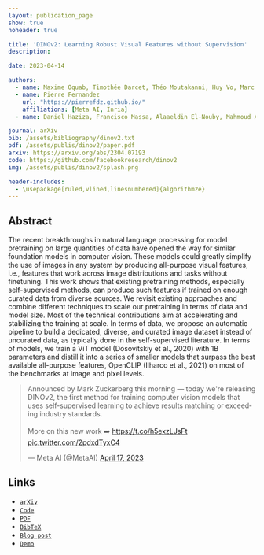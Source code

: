 ```yaml
---
layout: publication_page
show: true
noheader: true

title: 'DINOv2: Learning Robust Visual Features without Supervision'
description: 

date: 2023-04-14

authors:
  - name: Maxime Oquab, Timothée Darcet, Théo Moutakanni, Huy Vo, Marc Szafraniec, Vasil Khalidov
  - name: Pierre Fernandez
    url: "https://pierrefdz.github.io/"
    affiliations: [Meta AI, Inria]
  - name: Daniel Haziza, Francisco Massa, Alaaeldin El-Nouby, Mahmoud Assran, Nicolas Ballas, Wojciech Galuba, Russell Howes, Po-Yao Huang, Shang-Wen Li, Ishan Misra, Michael Rabbat, Vasu Sharma, Gabriel Synnaeve, Hu Xu, Hervé Jegou, Julien Mairal, Patrick Labatut, Armand Joulin, Piotr Bojanowski

journal: arXiv
bib: /assets/bibliography/dinov2.txt
pdf: /assets/publis/dinov2/paper.pdf 
arxiv: https://arxiv.org/abs/2304.07193
code: https://github.com/facebookresearch/dinov2
img: /assets/publis/dinov2/splash.png

header-includes:
  - \usepackage[ruled,vlined,linesnumbered]{algorithm2e}
---
```


## Abstract

The recent breakthroughs in natural language processing for model pretraining on large quantities of data have opened the way for similar foundation models in computer vision. These models could greatly simplify the use of images in any system by producing all-purpose visual features, i.e., features that work across image distributions and tasks without finetuning. This work shows that existing pretraining methods, especially self-supervised methods, can produce such features if trained on enough curated data from diverse sources. We revisit existing approaches and combine different techniques to scale our pretraining in terms of data and model size. Most of the technical contributions aim at accelerating and stabilizing the training at scale. In terms of data, we propose an automatic pipeline to build a dedicated, diverse, and curated image dataset instead of uncurated data, as typically done in the self-supervised literature. In terms of models, we train a ViT model (Dosovitskiy et al., 2020) with 1B parameters and distill it into a series of smaller models that surpass the best available all-purpose features, OpenCLIP (Ilharco et al., 2021) on most of the benchmarks at image and pixel levels.

<blockquote class="twitter-tweet"><p lang="en" dir="ltr">Announced by Mark Zuckerberg this morning — today we&#39;re releasing DINOv2, the first method for training computer vision models that uses self-supervised learning to achieve results matching or exceeding industry standards.<br><br>More on this new work ➡️ <a href="https://t.co/h5exzLJsFt">https://t.co/h5exzLJsFt</a> <a href="https://t.co/2pdxdTyxC4">pic.twitter.com/2pdxdTyxC4</a></p>&mdash; Meta AI (@MetaAI) <a href="https://twitter.com/MetaAI/status/1648038974290808836?ref_src=twsrc%5Etfw">April 17, 2023</a></blockquote> <script async src="https://platform.twitter.com/widgets.js" charset="utf-8"></script>

## Links

- [`arXiv`]({{page.arxiv}})
- [`Code`]({{page.code}})
- [`PDF`]({{page.pdf}})
- [`BibTeX`]({{page.bib}})
- [`Blog post`](https://ai.facebook.com/blog/dino-v2-computer-vision-self-supervised-learning/)
- [`Demo`](https://dinov2.metademolab.com/)
